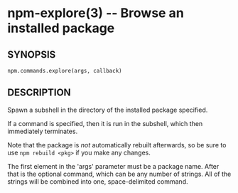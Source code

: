 npm-explore(3) -- Browse an installed package
=============================================


























































<extoc></extoc>

## SYNOPSIS

    npm.commands.explore(args, callback)

## DESCRIPTION

Spawn a subshell in the directory of the installed package specified.

If a command is specified, then it is run in the subshell, which then
immediately terminates.

Note that the package is *not* automatically rebuilt afterwards, so be
sure to use `npm rebuild <pkg>` if you make any changes.

The first element in the 'args' parameter must be a package name.  After that is the optional command, which can be any number of strings. All of the strings will be combined into one, space-delimited command.
